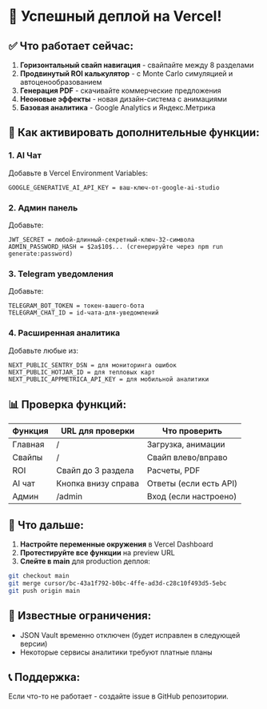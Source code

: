 # 🎉 Успешный деплой на Vercel!

## ✅ Что работает сейчас:

1. **Горизонтальный свайп навигация** - свайпайте между 8 разделами
2. **Продвинутый ROI калькулятор** - с Monte Carlo симуляцией и автоценообразованием
3. **Генерация PDF** - скачивайте коммерческие предложения
4. **Неоновые эффекты** - новая дизайн-система с анимациями
5. **Базовая аналитика** - Google Analytics и Яндекс.Метрика

## 🔧 Как активировать дополнительные функции:

### 1. AI Чат
Добавьте в Vercel Environment Variables:
```
GOOGLE_GENERATIVE_AI_API_KEY = ваш-ключ-от-google-ai-studio
```

### 2. Админ панель
Добавьте:
```
JWT_SECRET = любой-длинный-секретный-ключ-32-символа
ADMIN_PASSWORD_HASH = $2a$10$... (сгенерируйте через npm run generate:password)
```

### 3. Telegram уведомления
Добавьте:
```
TELEGRAM_BOT_TOKEN = токен-вашего-бота
TELEGRAM_CHAT_ID = id-чата-для-уведомлений
```

### 4. Расширенная аналитика
Добавьте любые из:
```
NEXT_PUBLIC_SENTRY_DSN = для мониторинга ошибок
NEXT_PUBLIC_HOTJAR_ID = для тепловых карт
NEXT_PUBLIC_APPMETRICA_API_KEY = для мобильной аналитики
```

## 📊 Проверка функций:

| Функция | URL для проверки | Что проверить |
|---------|-----------------|---------------|
| Главная | / | Загрузка, анимации |
| Свайпы | / | Свайп влево/вправо |
| ROI | Свайп до 3 раздела | Расчеты, PDF |
| AI чат | Кнопка внизу справа | Ответы (если есть API) |
| Админ | /admin | Вход (если настроено) |

## 🚀 Что дальше:

1. **Настройте переменные окружения** в Vercel Dashboard
2. **Протестируйте все функции** на preview URL
3. **Слейте в main** для production деплоя:

```bash
git checkout main
git merge cursor/bc-43a1f792-b0bc-4ffe-ad3d-c28c10f493d5-5ebc
git push origin main
```

## 🐛 Известные ограничения:

- JSON Vault временно отключен (будет исправлен в следующей версии)
- Некоторые сервисы аналитики требуют платные планы

## 📞 Поддержка:

Если что-то не работает - создайте issue в GitHub репозитории.